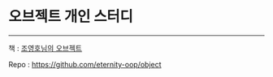 # 오브젝트 개인 스터디

---

책 : [조영호님의 오브젝트](https://product.kyobobook.co.kr/detail/S000001766367)

Repo : https://github.com/eternity-oop/object

